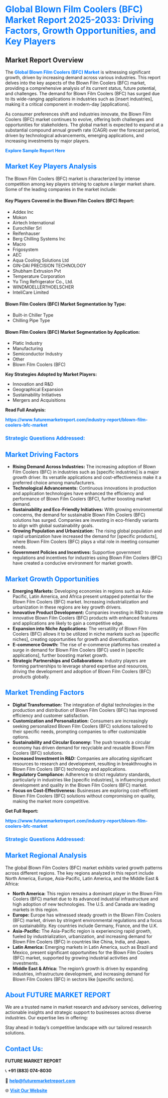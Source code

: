 <h1 style="color: #007BFF;">Global Blown Film Coolers (BFC) Market Report 2025-2033: Driving Factors, Growth Opportunities, and Key Players</h1>

<section id="overview">
<h2>Market Report Overview</h2>
<p>The <a href="https://www.futuremarketreport.com/industry-report/blown-film-coolers-bfc-market" style="color: #007BFF; text-decoration: none;"><strong>Global Blown Film Coolers (BFC) Market</strong></a> is witnessing significant growth, driven by increasing demand across various industries. This report delves into the key aspects of the Blown Film Coolers (BFC) market, providing a comprehensive analysis of its current status, future potential, and challenges. The demand for Blown Film Coolers (BFC) has surged due to its wide-ranging applications in industries such as [insert industries], making it a critical component in modern-day [applications].</p>
<p>As consumer preferences shift and industries innovate, the Blown Film Coolers (BFC) market continues to evolve, offering both challenges and opportunities for stakeholders. The global market is expected to expand at a substantial compound annual growth rate (CAGR) over the forecast period, driven by technological advancements, emerging applications, and increasing investments by major players.</p>
</section>

<section id="overview">
<p><a href="https://www.futuremarketreport.com/request-sample/reportId=128549" style="color: #007BFF; text-decoration: none;"><strong>Explore Sample Report Here</strong></a></p>
</section>

<section id="key-players">
<h2 style="color: #007BFF;">Market Key Players Analysis</h2>
<p>The Blown Film Coolers (BFC) market is characterized by intense competition among key players striving to capture a larger market share. Some of the leading companies in the market include:</p>
<h4>Key Players Covered in the Blown Film Coolers (BFC) Report:</h4>
<ul><li>Addex Inc</li><li>Mokon</li><li>Airtech International</li><li>Eurochiller Srl</li><li>Reifenhauser</li><li>Berg Chilling Systems Inc</li><li>Macro</li><li>Frigosystem</li><li>AEC</li><li>Aqua Cooling Solutions Ltd</li><li>GIN-DAI PRECISION TECHNOLOGY</li><li>Shubham Extrusion Pvt</li><li>Temperature Corporation</li><li>Yu Ting Refrigerator Co., Ltd.</li><li>WINDMOELLER?HOELSCHER</li><li>InteliCare Limited</li></ul>
<h4>Blown Film Coolers (BFC) Market Segmentation by Type:</h4>
<ul><li>Built-in Chiller Type</li><li>Chilling Pipe Type</li></ul>

<h4>Blown Film Coolers (BFC) Market Segmentation by Application:</h4>
<ul><li>Platic Industry</li><li>Manufacturing</li><li>Semiconductor Industry</li><li>Other</li><li>Blown Film Coolers (BFC)</li></ul>
<p><strong>Key Strategies Adopted by Market Players:</strong></p>
<ul>
<li>Innovation and R&D</li>
<li>Geographical Expansion</li>
<li>Sustainability Initiatives</li>
<li>Mergers and Acquisitions</li>
</ul>
</section>

<section>
<p><strong>Read Full Analysis: </strong></p><a href="https://www.futuremarketreport.com/industry-report/blown-film-coolers-bfc-market" style="color: #007BFF; text-decoration: none;"><strong>https://www.futuremarketreport.com/industry-report/blown-film-coolers-bfc-market</strong></a>
<h3 style="color: #007BFF;">Strategic Questions Addressed:</h3>
</section>

<section id="driving-factors">
<h2 style="color: #007BFF;">Market Driving Factors</h2>
<ul>
<li><strong>Rising Demand Across Industries:</strong> The increasing adoption of Blown Film Coolers (BFC) in industries such as [specific industries] is a major growth driver. Its versatile applications and cost-effectiveness make it a preferred choice among manufacturers.</li>
<li><strong>Technological Advancements:</strong> Continuous innovations in production and application technologies have enhanced the efficiency and performance of Blown Film Coolers (BFC), further boosting market demand.</li>
<li><strong>Sustainability and Eco-Friendly Initiatives:</strong> With growing environmental concerns, the demand for sustainable Blown Film Coolers (BFC) solutions has surged. Companies are investing in eco-friendly variants to align with global sustainability goals.</li>
<li><strong>Growing Population and Urbanization:</strong> The rising global population and rapid urbanization have increased the demand for [specific products], where Blown Film Coolers (BFC) plays a vital role in meeting consumer needs.</li>
<li><strong>Government Policies and Incentives:</strong> Supportive government regulations and incentives for industries using Blown Film Coolers (BFC) have created a conducive environment for market growth.</li>
</ul>
</section>

<section id="growth-opportunities">
<h2 style="color: #007BFF;">Market Growth Opportunities</h2>
<ul>
<li><strong>Emerging Markets:</strong> Developing economies in regions such as Asia-Pacific, Latin America, and Africa present untapped potential for the Blown Film Coolers (BFC) market. Increasing industrialization and urbanization in these regions are key growth drivers.</li>
<li><strong>Innovative Product Development:</strong> Companies investing in R&D to create innovative Blown Film Coolers (BFC) products with enhanced features and applications are likely to gain a competitive edge.</li>
<li><strong>Expansion into Niche Applications:</strong> The versatility of Blown Film Coolers (BFC) allows it to be utilized in niche markets such as [specific niches], creating opportunities for growth and diversification.</li>
<li><strong>E-commerce Growth:</strong> The rise of e-commerce platforms has created a surge in demand for Blown Film Coolers (BFC) used in [specific applications], further boosting market growth.</li>
<li><strong>Strategic Partnerships and Collaborations:</strong> Industry players are forming partnerships to leverage shared expertise and resources, driving the development and adoption of Blown Film Coolers (BFC) products globally.</li>
</ul>
</section>

<section id="trending-factors">
<h2 style="color: #007BFF;">Market Trending Factors</h2>
<ul>
<li><strong>Digital Transformation:</strong> The integration of digital technologies in the production and distribution of Blown Film Coolers (BFC) has improved efficiency and customer satisfaction.</li>
<li><strong>Customization and Personalization:</strong> Consumers are increasingly seeking personalized Blown Film Coolers (BFC) solutions tailored to their specific needs, prompting companies to offer customizable options.</li>
<li><strong>Sustainability and Circular Economy:</strong> The push towards a circular economy has driven demand for recyclable and reusable Blown Film Coolers (BFC) solutions.</li>
<li><strong>Increased Investment in R&D:</strong> Companies are allocating significant resources to research and development, resulting in breakthroughs in Blown Film Coolers (BFC) technology and applications.</li>
<li><strong>Regulatory Compliance:</strong> Adherence to strict regulatory standards, particularly in industries like [specific industries], is influencing product development and quality in the Blown Film Coolers (BFC) market.</li>
<li><strong>Focus on Cost-Effectiveness:</strong> Businesses are exploring cost-efficient Blown Film Coolers (BFC) solutions without compromising on quality, making the market more competitive.</li>
</ul>
</section>

<section>
<p><strong>Get Full Report: </strong></p><a href="https://www.futuremarketreport.com/industry-report/blown-film-coolers-bfc-market" style="color: #007BFF; text-decoration: none;"><strong>https://www.futuremarketreport.com/industry-report/blown-film-coolers-bfc-market</strong></a>
<h3 style="color: #007BFF;">Strategic Questions Addressed:</h3>
</section>


<section id="regional-analysis">
<h2 style="color: #007BFF;">Market Regional Analysis</h2>
<p>The global Blown Film Coolers (BFC) market exhibits varied growth patterns across different regions. The key regions analyzed in this report include North America, Europe, Asia-Pacific, Latin America, and the Middle East & Africa:</p>
<ul>
<li><strong>North America:</strong> This region remains a dominant player in the Blown Film Coolers (BFC) market due to its advanced industrial infrastructure and high adoption of new technologies. The U.S. and Canada are leading markets in this region.</li>
<li><strong>Europe:</strong> Europe has witnessed steady growth in the Blown Film Coolers (BFC) market, driven by stringent environmental regulations and a focus on sustainability. Key countries include Germany, France, and the U.K.</li>
<li><strong>Asia-Pacific:</strong> The Asia-Pacific region is experiencing rapid growth, fueled by industrialization, urbanization, and increasing demand for Blown Film Coolers (BFC) in countries like China, India, and Japan.</li>
<li><strong>Latin America:</strong> Emerging markets in Latin America, such as Brazil and Mexico, present significant opportunities for the Blown Film Coolers (BFC) market, supported by growing industrial activities and investments.</li>
<li><strong>Middle East & Africa:</strong> The region’s growth is driven by expanding industries, infrastructure development, and increasing demand for Blown Film Coolers (BFC) in sectors like [specific sectors].</li>
</ul>
</section>

<footer>
<h2 style="color: #007BFF;">About FUTURE MARKET REPORT</h2>
<p>We are a trusted name in market research and advisory services, delivering actionable insights and strategic support to businesses across diverse industries. Our expertise lies in offering:</p>

<p>Stay ahead in today’s competitive landscape with our tailored research solutions.</p>

<h2 style="color: #007BFF;">Contact Us:</h2>
<p><strong>FUTURE MARKET REPORT</strong></p>
<p>📞 <strong>+91 (883) 074-8030</strong></p>
<p>📧 <strong><a href="mailto:help@futuremarketreport.com" style="color: #007BFF;">help@futuremarketreport.com</a></strong></p>
<p>🌐 <strong><a href="https://www.futuremarketreport.com/" style="color: #007BFF;">Visit Our Website</a></strong></p>
</footer>
